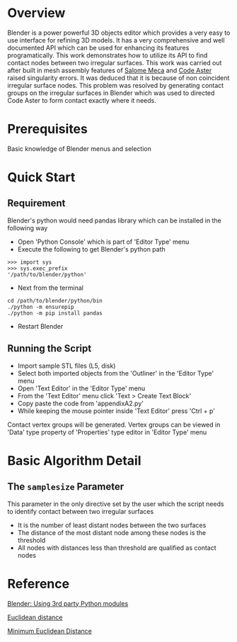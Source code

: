 # Overview
Blender is a power powerful 3D objects editor which provides a very easy to use interface for refining 3D models. It has a very comprehensive and well documented API which can be used for enhancing its features programatically. This work demonstrates how to utilize its API to find contact nodes between two irregular surfaces. This work was carried out after built in mesh assembly features of [Salome Meca][1] and [Code Aster][2] raised singularity errors. It was deduced that it is because of non coincident irregular surface nodes. This problem was resolved by generating contact groups on the irregular surfaces in Blender which was used to directed Code Aster to form contact exactly where it needs.

# Prerequisites
Basic knowledge of Blender menus and selection

# Quick Start

## Requirement
Blender's python would need pandas library which can be installed in the following way

- Open 'Python Console' which is part of 'Editor Type' menu
- Execute the following to get Blender's python path
```
>>> import sys
>>> sys.exec_prefix
'/path/to/blender/python'
```

- Next from the terminal
```
cd /path/to/blender/python/bin
./python -m ensurepip
./python -m pip install pandas
```

- Restart Blender

## Running the Script
- Import sample STL files (L5, disk)
- Select both imported objects from the 'Outliner' in the 'Editor Type' menu
- Open 'Text Editor' in the 'Editor Type' menu
- From the 'Text Editor' menu click 'Text > Create Text Block'
- Copy paste the code from 'appendixA2.py'
- While keeping the mouse pointer inside 'Text Editor' press 'Ctrl + p'

Contact vertex groups will be generated. Vertex groups can be viewed in 'Data' type property of 'Properties' type editor in 'Editor Type' menu

# Basic Algorithm Detail
## The `samplesize` Parameter
This parameter in the only directive set by the user which the script needs to identify contact between two irregular surfaces

- It is the number of least distant nodes between the two surfaces 
- The distance of the most distant node among these nodes is the threshold 
- All nodes with distances less than threshold are qualified as contact nodes

# Reference 

[Blender: Using 3rd party Python modules](https://blender.stackexchange.com/a/122337)

[Euclidean distance](https://stackoverflow.com/questions/1401712/how-can-the-euclidean-distance-be-calculated-with-numpy)

[Minimum Euclidean Distance](https://stackoverflow.com/questions/1871536/minimum-euclidean-distance-between-points-in-two-different-numpy-arrays-not-wit)

[1]: https://www.code-aster.org/spip.php?article303

[2]: https://www.code-aster.org/spip.php?rubrique2

[3]: https://gmsh.info/